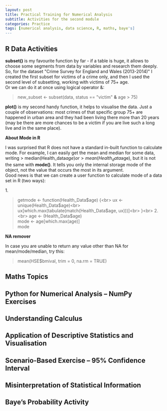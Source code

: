 ```yaml
---
layout: post
title: Practical Training for Numerical Analysis
subtitle: Activities for the second module
categories: Practice
tags: [numerical analysis, data science, R, maths, baye's]
---
```


## R Data Activities

**subset()** is my favourite function by far - if a table is huge, it allows to choose some segments from data by variables and research them deeply. So, for the dataset "Crime Survey for England and Wales (2013-2014)" I created the first subset for victims of a crime only, and then I used the second level of subsetting, working with victims of 75+ age.<br>
Or we can do it at once using logical operator &: 
> new_subset <- subset(data, status == "victim" **&** age > 75)<br>

**plot()** is my second handy function, it helps to visualise the data. Just a couple of observations: most crimes of that specific group 75+ are happened in urban area and they had been living there more than 20 years (may be there are more chances to be a victim if you are live such a long live and in the same place).

**About Mode in R**

I was surprised that R does not have a standard in-built function to calculate mode. For example, I can easily get the mean and median for some data, writing > median(Health_data$age) or > mean(Health_data$age), but it is not the same with **mode()**. It tells you only the internal storage mode of the object, not the value that occurs the most in its argument.<br>
Good news is that we can create a user function to calculate mode of a data set in R (two ways):

1.<br>
> getmode <- function(Health_Data$age) {<br>
    ux <- unique(Health_Data$age)<br>
    ux[which.max(tabulate(match(Health_Data$age, ux)))]<br>
}<br>
2.<br>
> age <- (Health_Data$age)<br>
> mode <- age[which.max(age)]<br>
> mode

**NA remover**

In case you are unable to return any value other than NA for mean/mode/median, try this:

> mean(HSE$bmival, trim = 0, na.rm = TRUE)

## Maths Topics

## Python for Numerical Analysis – NumPy Exercises

## Understanding Calculus

## Application of Descriptive Statistics and Visualisation

## Scenario-Based Exercise – 95% Confidence Interval 

## Misinterpretation of Statistical Information

## Baye’s Probability Activity
